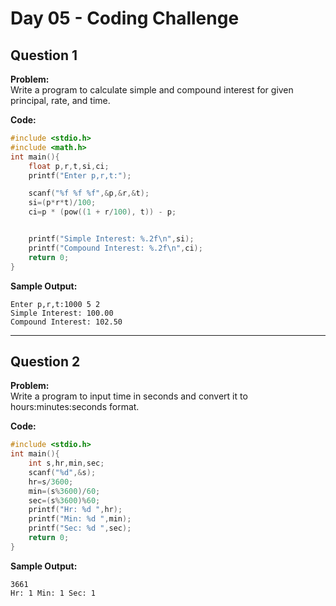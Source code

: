 # Day 05 - Coding Challenge

## Question 1  
**Problem:**  
Write a program to calculate simple and compound interest for given principal, rate, and time.

**Code:**  
```c
#include <stdio.h>
#include <math.h>
int main(){
    float p,r,t,si,ci;
    printf("Enter p,r,t:");

    scanf("%f %f %f",&p,&r,&t);
    si=(p*r*t)/100;
    ci=p * (pow((1 + r/100), t)) - p;


    printf("Simple Interest: %.2f\n",si);
    printf("Compound Interest: %.2f\n",ci);
    return 0;
}
```

**Sample Output:**  
```
Enter p,r,t:1000 5 2
Simple Interest: 100.00
Compound Interest: 102.50
```

---

## Question 2  
**Problem:**  
Write a program to input time in seconds and convert it to hours:minutes:seconds format.

**Code:**  
```c
#include <stdio.h>
int main(){
    int s,hr,min,sec;
    scanf("%d",&s);
    hr=s/3600;
    min=(s%3600)/60;
    sec=(s%3600)%60;
    printf("Hr: %d ",hr);
    printf("Min: %d ",min);
    printf("Sec: %d ",sec);
    return 0;
}
```

**Sample Output:**  
```
3661
Hr: 1 Min: 1 Sec: 1
```
